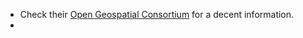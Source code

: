 - Check their [Open Geospatial Consortium](https://en.wikipedia.org/wiki/Open_Geospatial_Consortium) for a decent information.
-